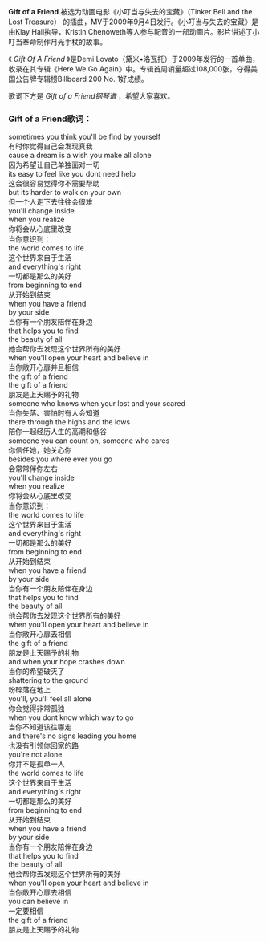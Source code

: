 

**Gift of a Friend** 被选为动画电影《小叮当与失去的宝藏》（Tinker Bell and the Lost Treasure）
的插曲，MV于2009年9月4日发行。《小叮当与失去的宝藏》是由Klay Hall执导，Kristin
Chenoweth等人参与配音的一部动画片。影片讲述了小叮当奉命制作月光手杖的故事。

《 _Gift Of A Friend_ 》是Demi Lovato（黛米•洛瓦托）于2009年发行的一首单曲，收录在其专辑《Here We Go
Again》中。专辑首周销量超过108,000张，夺得美国公告牌专辑榜Billboard 200 No. 1好成绩。

歌词下方是 _Gift of a Friend钢琴谱_ ，希望大家喜欢。

### Gift of a Friend歌词：

sometimes you think you'll be find by yourself  
有时你觉得自己会发现真我  
cause a dream is a wish you make all alone  
因为希望让自己单独面对一切  
its easy to feel like you dont need help  
这会很容易觉得你不需要帮助  
but its harder to walk on your own  
但一个人走下去往往会很难  
you'll change inside  
when you realize  
你将会从心底里改变  
当你意识到：  
the world comes to life  
这个世界来自于生活  
and everything's right  
一切都是那么的美好  
from beginning to end  
从开始到结束  
when you have a friend  
by your side  
当你有一个朋友陪伴在身边  
that helps you to find  
the beauty of all  
她会帮你去发现这个世界所有的美好  
when you'll open your heart and believe in  
当你敞开心扉并且相信  
the gift of a friend  
the gift of a friend  
朋友是上天赐予的礼物  
someone who knows when your lost and your scared  
当你失落、害怕时有人会知道  
there through the highs and the lows  
陪你一起经历人生的高潮和低谷  
someone you can count on, someone who cares  
你信任她，她关心你  
besides you where ever you go  
会常常伴你左右  
you'll change inside  
when you realize  
你将会从心底里改变  
当你意识到：  
the world comes to life  
这个世界来自于生活  
and everything's right  
一切都是那么的美好  
from beginning to end  
从开始到结束  
when you have a friend  
by your side  
当你有一个朋友陪伴在身边  
that helps you to find  
the beauty of all  
他会帮你去发现这个世界所有的美好  
when you'll open your heart and believe in  
当你敞开心扉去相信  
the gift of a friend  
朋友是上天赐予的礼物  
and when your hope crashes down  
当你的希望破灭了  
shattering to the ground  
粉碎落在地上  
you'll, you'll feel all alone  
你会觉得非常孤独  
when you dont know which way to go  
当你不知道该往哪走  
and there's no signs leading you home  
也没有引领你回家的路  
you're not alone  
你并不是孤单一人  
the world comes to life  
这个世界来自于生活  
and everything's right  
一切都是那么的美好  
from beginning to end  
从开始到结束  
when you have a friend  
by your side  
当你有一个朋友陪伴在身边  
that helps you to find  
the beauty of all  
他会帮你去发现这个世界所有的美好  
when you'll open your heart and believe in  
当你敞开心扉去相信  
you can believe in  
一定要相信  
the gift of a friend  
朋友是上天赐予的礼物

